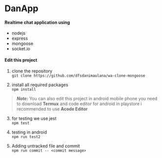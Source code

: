 # **DanApp**

#### Realtime chat application using

* nodejs
* express
* mongoose
* socket.io

#### Edit this project
  
1. clone the repository\
`git clone https://github.com/dfsdanimaulana/wa-clone-mongoose` 
  
2. install all required packages\
`npm install`
  
> ***Note:*** You can also edit this project in android mobile phone
> you need to download **Termux** and code editor for android in playstore
> i recommended to use **Acode Editor**

3. for testing we use jest\
`npm test`
  
4. testing in android\
`npm run test2`
  
5. Adding untracked file and commit\
`npm run commit -- <commit message>`